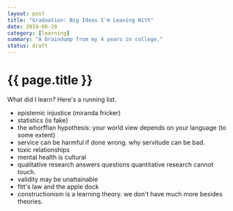 ```yaml
---
layout: post
title: "Graduation: Big Ideas I'm Leaving With"
date: 2019-06-20
category: [learning]
summary: "A braindump from my 4 years in college."
status: draft
---
```

<h1>{{ page.title }}</h1>

What did I learn? Here's a running list.

* epistemic injustice (miranda fricker)
* statistics (is fake)
* the whorffian hypothesis: your world view depends on your language (to some extent)
* service can be harmful if done wrong. why servitude can be bad.
* toxic relationships
* mental health is cultural
* qualitative research answers questions quantitative research cannot touch.
* validity may be unattainable
* fitt's law and the apple dock
* constructionism is a learning theory. we don't have much more besides theories.
